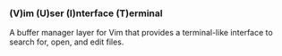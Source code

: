 ### (V)im (U)ser (I)nterface (T)erminal

A buffer manager layer for Vim that provides a terminal-like interface to search for, open, and edit files.
